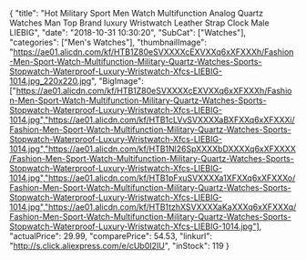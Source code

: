 {
	"title": "Hot Military Sport Men Watch Multifunction Analog Quartz Watches Man Top Brand luxury Wristwatch Leather Strap Clock Male LIEBIG",
	"date": "2018-10-31 10:30:20",
	"SubCat": ["Watches"],
	"categories": ["Men's Watches"],
	"thumbnailImage": "https://ae01.alicdn.com/kf/HTB1Z80eSVXXXXcEXVXXq6xXFXXXh/Fashion-Men-Sport-Watch-Multifunction-Military-Quartz-Watches-Sports-Stopwatch-Waterproof-Luxury-Wristwatch-Xfcs-LIEBIG-1014.jpg_220x220.jpg",
	"BigImage": ["https://ae01.alicdn.com/kf/HTB1Z80eSVXXXXcEXVXXq6xXFXXXh/Fashion-Men-Sport-Watch-Multifunction-Military-Quartz-Watches-Sports-Stopwatch-Waterproof-Luxury-Wristwatch-Xfcs-LIEBIG-1014.jpg","https://ae01.alicdn.com/kf/HTB1cLVvSVXXXXaBXFXXq6xXFXXXi/Fashion-Men-Sport-Watch-Multifunction-Military-Quartz-Watches-Sports-Stopwatch-Waterproof-Luxury-Wristwatch-Xfcs-LIEBIG-1014.jpg","https://ae01.alicdn.com/kf/HTB1Nl26SpXXXXbDXXXXq6xXFXXXX/Fashion-Men-Sport-Watch-Multifunction-Military-Quartz-Watches-Sports-Stopwatch-Waterproof-Luxury-Wristwatch-Xfcs-LIEBIG-1014.jpg","https://ae01.alicdn.com/kf/HTB1pFxuSVXXXXa1XFXXq6xXFXXXo/Fashion-Men-Sport-Watch-Multifunction-Military-Quartz-Watches-Sports-Stopwatch-Waterproof-Luxury-Wristwatch-Xfcs-LIEBIG-1014.jpg","https://ae01.alicdn.com/kf/HTB1tzhXSVXXXXaKaXXXq6xXFXXXq/Fashion-Men-Sport-Watch-Multifunction-Military-Quartz-Watches-Sports-Stopwatch-Waterproof-Luxury-Wristwatch-Xfcs-LIEBIG-1014.jpg"],
	"actualPrice": 29.99,
	"comparePrice": 54.53,
	"linkurl": "http://s.click.aliexpress.com/e/cUb0I2IU",
	"inStock": 119
}
